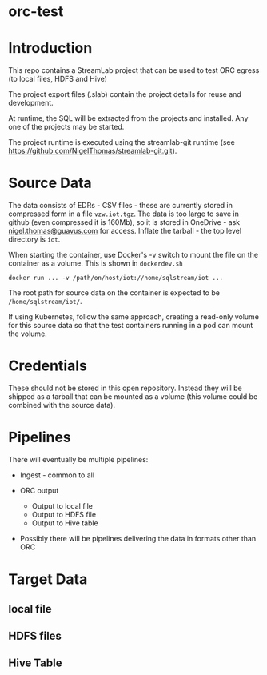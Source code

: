 # orc-test

# Introduction

This repo contains a StreamLab project that can be used to test ORC egress (to local files, HDFS and Hive)

The project export files (.slab) contain the project details for reuse and development. 

At runtime, the SQL will be extracted from the projects and installed. Any one of the projects may be started.

The project runtime is executed using the streamlab-git runtime (see https://github.com/NigelThomas/streamlab-git.git). 

# Source Data

The data consists of EDRs - CSV files - these are currently stored in compressed form in a file `vzw.iot.tgz`.
The data is too large to save in github (even compressed it is 160Mb), so it is stored in OneDrive - ask nigel.thomas@guavus.com for access. Inflate the tarball - the top level directory is `iot`.


When starting the container, use Docker's -v switch to mount the file on the container as a volume. This is shown in `dockerdev.sh`

```
docker run ... -v /path/on/host/iot://home/sqlstream/iot ...
```

The root path for source data on the container is expected to be `/home/sqlstream/iot/`.

If using Kubernetes, follow the same approach, creating a read-only volume for this source data so that the test containers running in a pod can mount the volume.

# Credentials

These should not be stored in this open repository. Instead they will be shipped as a tarball that can be mounted as a volume (this volume could be combined with the source data).

# Pipelines

There will eventually be multiple pipelines:

* Ingest - common to all

* ORC output
  * Output to local file
  * Output to HDFS file
  * Output to Hive table

* Possibly there will be pipelines delivering the data in formats other than ORC


# Target Data

## local file

## HDFS files

## Hive Table


